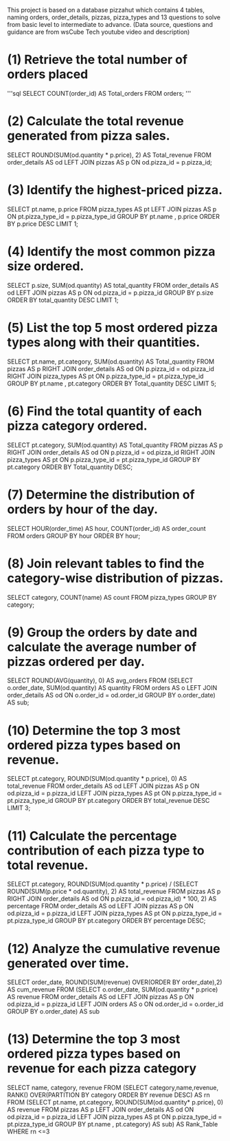This project is based on a database pizzahut which contains 4 tables, naming orders, order_details, pizzas, pizza_types 
and 13 questions to solve from basic level to intermediate to advance.
(Data source, questions and guidance are from wsCube Tech youtube video and description)

# (1) Retrieve the total number of orders placed
'''sql
SELECT 
COUNT(order_id) AS Total_orders
FROM orders;
'''


# (2) Calculate the total revenue generated from pizza sales.

SELECT 
    ROUND(SUM(od.quantity * p.price), 2) AS Total_revenue
FROM
    order_details AS od
        LEFT JOIN
    pizzas AS p ON od.pizza_id = p.pizza_id;



# (3) Identify the highest-priced pizza.

SELECT 
    pt.name, p.price
FROM
    pizza_types AS pt
        LEFT JOIN
    pizzas AS p ON pt.pizza_type_id = p.pizza_type_id
GROUP BY pt.name , p.price
ORDER BY p.price DESC
LIMIT 1;



# (4) Identify the most common pizza size ordered.

SELECT 
    p.size, SUM(od.quantity) AS total_quantity
FROM
    order_details AS od
        LEFT JOIN
    pizzas AS p ON od.pizza_id = p.pizza_id
GROUP BY p.size
ORDER BY total_quantity DESC
LIMIT 1;



# (5) List the top 5 most ordered pizza types along with their quantities.

SELECT 
    pt.name, pt.category, SUM(od.quantity) AS Total_quantity
FROM
    pizzas AS p
        RIGHT JOIN
    order_details AS od ON p.pizza_id = od.pizza_id
        RIGHT JOIN
    pizza_types AS pt ON p.pizza_type_id = pt.pizza_type_id
GROUP BY pt.name , pt.category
ORDER BY Total_quantity DESC
LIMIT 5;



# (6) Find the total quantity of each pizza category ordered.

SELECT 
    pt.category, SUM(od.quantity) AS Total_quantity
FROM
    pizzas AS p
        RIGHT JOIN
    order_details AS od ON p.pizza_id = od.pizza_id
        RIGHT JOIN
    pizza_types AS pt ON p.pizza_type_id = pt.pizza_type_id
GROUP BY pt.category
ORDER BY Total_quantity DESC;



# (7) Determine the distribution of orders by hour of the day.

SELECT 
    HOUR(order_time) AS hour, COUNT(order_id) AS order_count
FROM
    orders
GROUP BY hour
ORDER BY hour;



# (8) Join relevant tables to find the category-wise distribution of pizzas.

SELECT 
    category, COUNT(name) AS count
FROM
    pizza_types
GROUP BY category;



# (9) Group the orders by date and calculate the average number of pizzas ordered per day.

SELECT 
    ROUND(AVG(quantity), 0) AS avg_orders
FROM
    (SELECT 
        o.order_date, SUM(od.quantity) AS quantity
    FROM
        orders AS o
    LEFT JOIN order_details AS od ON o.order_id = od.order_id
    GROUP BY o.order_date) AS sub;



# (10) Determine the top 3 most ordered pizza types based on revenue.

SELECT 
    pt.category,
    ROUND(SUM(od.quantity * p.price), 0) AS total_revenue
FROM
    order_details AS od
        LEFT JOIN
    pizzas AS p ON od.pizza_id = p.pizza_id
        LEFT JOIN
    pizza_types AS pt ON p.pizza_type_id = pt.pizza_type_id
GROUP BY pt.category
ORDER BY total_revenue DESC
LIMIT 3;



# (11) Calculate the percentage contribution of each pizza type to total revenue.

SELECT 
    pt.category,
    ROUND(SUM(od.quantity * p.price) / (SELECT 
                    ROUND(SUM(p.price * od.quantity), 2) AS total_revenue
                FROM
                    pizzas AS p
                        RIGHT JOIN
                    order_details AS od ON p.pizza_id = od.pizza_id) * 100,
            2) AS percentage
FROM
    order_details AS od
        LEFT JOIN
    pizzas AS p ON od.pizza_id = p.pizza_id
        LEFT JOIN
    pizza_types AS pt ON p.pizza_type_id = pt.pizza_type_id
GROUP BY pt.category
ORDER BY percentage DESC;



# (12) Analyze the cumulative revenue generated over time.

SELECT 
    order_date, ROUND(SUM(revenue) OVER(ORDER BY order_date),2) AS cum_revenue
FROM
    (SELECT 
        o.order_date, SUM(od.quantity * p.price) AS revenue
    FROM
		order_details AS od
            LEFT JOIN
        pizzas AS p ON od.pizza_id = p.pizza_id
            LEFT JOIN
        orders AS o ON od.order_id = o.order_id
    GROUP BY o.order_date) AS sub



# (13) Determine the top 3 most ordered pizza types based on revenue for each pizza category

SELECT name, category, revenue
FROM
(SELECT category,name,revenue, RANK() OVER(PARTITION BY category ORDER BY revenue DESC) AS rn
FROM
(SELECT 
    pt.name,
    pt.category,
    ROUND(SUM(od.quantity* p.price), 0) AS revenue
FROM
    pizzas AS p
        LEFT JOIN
    order_details AS od ON od.pizza_id = p.pizza_id
        LEFT JOIN
    pizza_types AS pt ON p.pizza_type_id = pt.pizza_type_id
GROUP BY pt.name , pt.category) AS sub) AS Rank_Table
WHERE rn <=3
